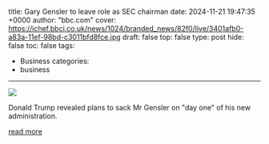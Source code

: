 title: Gary Gensler to leave role as SEC chairman
date: 2024-11-21 19:47:35 +0000
author: "bbc.com"
cover: https://ichef.bbci.co.uk/news/1024/branded_news/82f0/live/3401afb0-a83a-11ef-98bd-c3011bfd8fce.jpg
draft: false
top: false
type: post
hide: false
toc: false
tags:
  - Business
categories:
  - business
---

![](https://ichef.bbci.co.uk/news/1024/branded_news/82f0/live/3401afb0-a83a-11ef-98bd-c3011bfd8fce.jpg)

Donald Trump revealed plans to sack Mr Gensler on "day one" of his new administration.

[read more](https://www.bbc.com/news/articles/c20nyxperjpo)
